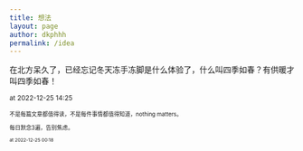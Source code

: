 ```yaml
---
title: 想法
layout: page
author: dkphhh
permalink: /idea
---
```


在北方呆久了，已经忘记冬天冻手冻脚是什么体验了，什么叫四季如春？有供暖才叫四季如春！

<small>at 2022-12-25 14:25<small>

不是每篇文章都值得读，不是每件事情都值得知道，nothing matters。

每日默念3遍，告别焦虑。

<small>at 2022-12-25 00:18<small>

